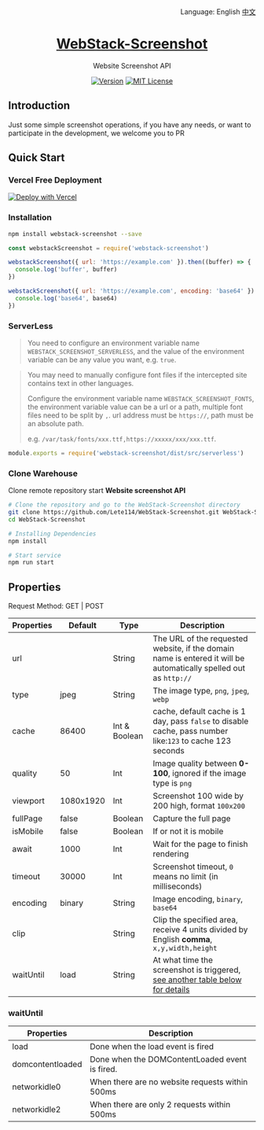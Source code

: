 <div align="right">
  Language:
  English
  <a title="中文" href="README_CN.md">中文</a>
</div>

<h1 align="center"><a href="https://github.com/lete114/WebStack-Screenshot" target="_blank">WebStack-Screenshot</a></h1>
<p align="center">Website Screenshot API </p>

<p align="center">
    <a href="https://github.com/Lete114/WebStack-Screenshot/releases/"><img src="https://img.shields.io/npm/v/webstack-screenshot?logo=npm" alt="Version"></a>
    <a href="https://github.com/Lete114/WebStack-Screenshot/blob/main/LICENSE"><img src="https://img.shields.io/npm/l/webstack-screenshot" alt="MIT License"></a>
</p>

## Introduction

Just some simple screenshot operations, if you have any needs, or want to participate in the development, we welcome you to PR

## Quick Start

### Vercel Free Deployment

[![Deploy with Vercel](https://vercel.com/button)](https://vercel.com/new/clone?repository-url=https://github.com/Lete114/WebStack-Screenshot/tree/Vercel)

### Installation

```bash
npm install webstack-screenshot --save
```

```js
const webstackScreenshot = require('webstack-screenshot')

webstackScreenshot({ url: 'https://example.com' }).then((buffer) => {
  console.log('buffer', buffer)
})

webstackScreenshot({ url: 'https://example.com', encoding: 'base64' }).then((base64) => {
  console.log('base64', base64)
})
```

### ServerLess

> You need to configure an environment variable name `WEBSTACK_SCREENSHOT_SERVERLESS`, and the value of the environment variable can be any value you want, e.g. `true`.

> You may need to manually configure font files if the intercepted site contains text in other languages.
>
> Configure the environment variable name `WEBSTACK_SCREENSHOT_FONTS`, the environment variable value can be a url or a path, multiple font files need to be split by `,`. url address must be `https://`, path must be an absolute path.
>
> e.g. `/var/task/fonts/xxx.ttf,https://xxxxx/xxx/xxx.ttf`.

```js
module.exports = require('webstack-screenshot/dist/src/serverless')
```

### Clone Warehouse

Clone remote repository start **Website screenshot API**

```bash
# Clone the repository and go to the WebStack-Screenshot directory
git clone https://github.com/Lete114/WebStack-Screenshot.git WebStack-Screenshot
cd WebStack-Screenshot

# Installing Dependencies
npm install

# Start service
npm run start
```

## Properties

Request Method: GET | POST

| Properties | Default   | Type          | Description                                                                                                       |
| ---------- | --------- | ------------- | ----------------------------------------------------------------------------------------------------------------- |
| url        |           | String        | The URL of the requested website, if the domain name is entered it will be automatically spelled out as `http://` |
| type       | jpeg      | String        | The image type, `png`, `jpeg`, `webp`                                                                             |
| cache      | 86400     | Int & Boolean | cache, default cache is 1 day, pass `false` to disable cache, pass number like:`123` to cache 123 seconds         |
| quality    | 50        | Int           | Image quality between **0-100**, ignored if the image type is `png`                                               |
| viewport   | 1080x1920 | Int           | Screenshot 100 wide by 200 high, format `100x200`                                                                 |
| fullPage   | false     | Boolean       | Capture the full page                                                                                             |
| isMobile   | false     | Boolean       | If or not it is mobile                                                                                            |
| await      | 1000      | Int           | Wait for the page to finish rendering                                                                             |
| timeout    | 30000     | Int           | Screenshot timeout, `0` means no limit (in milliseconds)                                                          |
| encoding   | binary    | String        | Image encoding, `binary`, `base64`                                                                                |
| clip       |           | String        | Clip the specified area, receive 4 units divided by English **comma**, `x,y,width,height`                         |
| waitUntil  | load      | String        | At what time the screenshot is triggered, [see another table below for details](#waituntil)                       |

### waitUntil

| Properties       | Description                                     |
| ---------------- | ----------------------------------------------- |
| load             | Done when the load event is fired               |
| domcontentloaded | Done when the DOMContentLoaded event is fired.  |
| networkidle0     | When there are no website requests within 500ms |
| networkidle2     | When there are only 2 requests within 500ms     |
